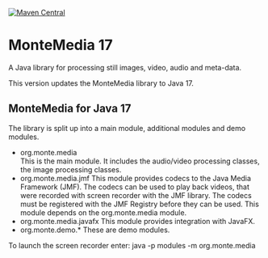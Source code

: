 [![Maven Central](https://maven-badges.herokuapp.com/maven-central/ch.randelshofer/org.monte.media/badge.svg)](https://maven-badges.herokuapp.com/maven-central/ch.randelshofer/org.monte.media)

# MonteMedia 17

A Java library for processing still images, video, audio and meta-data.

This version updates the MonteMedia library to Java 17.

## MonteMedia for Java 17

The library is split up into a main module, additional modules and demo modules.

* org.monte.media    
  This is the main module. It includes the audio/video processing classes, the image processing classes.
* org.monte.media.jmf
  This module provides codecs to the Java Media Framework (JMF). The codecs can be used to play back videos,
  that were recorded with screen recorder with the JMF library. The codecs must be registered with the JMF Registry
  before they can be used. This module depends on the org.monte.media module.
* org.monte.media.javafx
  This module provides integration with JavaFX.
* org.monte.demo.*
  These are demo modules.

To launch the screen recorder enter:
java -p modules -m org.monte.media
